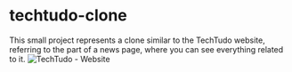 # techtudo-clone

This small project represents a clone similar to the TechTudo website, referring to the part of a news page, where you can see everything related to it.
![TechTudo - Website]()
